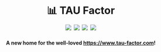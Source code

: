 <h1 align="center">
    📊 TAU Factor
    <br />
    <img src="https://img.shields.io/badge/updated-2025-purple.svg">
    <img src="https://img.shields.io/badge/license-MIT-blue.svg">
    <img src="https://img.shields.io/badge/PRs-welcome-brightgreen.svg">
    <img src="https://img.shields.io/badge/tau-unofficial-red.svg">
</h1>

<p align="center">
    <b>A new home for the well-loved <a href="https://www.tau-factor.com">https://www.tau-factor.com</a>!</b>
</p>
